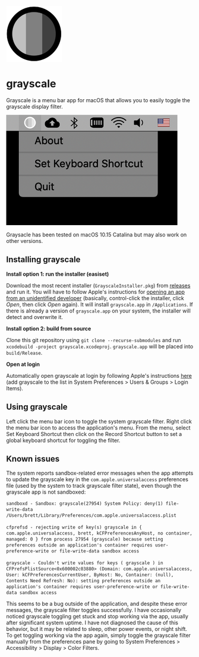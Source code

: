 <img src="https://github.com/brettferdosi/grayscale/raw/doc/icon.png" width="150px">

# grayscale

Grayscale is a menu bar app for macOS that allows you to easily toggle the grayscale display filter.

<img src="https://github.com/brettferdosi/grayscale/raw/doc/demo.png">

Graysacle has been tested on macOS 10.15 Catalina but may also work on other versions. 

## Installing grayscale

**Install option 1: run the installer (easiset)**

Download the most recent installer (`GrayscaleInstaller.pkg`) from [releases](https://github.com/brettferdosi/grayscale/releases) and run it. You will have to follow Apple's instructions for [opening an app from an unidentified developer](https://support.apple.com/guide/mac-help/open-a-mac-app-from-an-unidentified-developer-mh40616/mac) (basically, control-click the installer, click *Open*, then click *Open* again). It will install `grayscale.app` in `/Applications`. If there is already a version of `grayscale.app` on your system, the installer will detect and overwrite it.

**Install option 2: build from source**

Clone this git repository using `git clone --recurse-submodules` and run `xcodebuild -project grayscale.xcodeproj`. `grayscale.app` will be placed into `build/Release`.

**Open at login**

Automatically open grayscale at login by following Apple's instructions [here](https://support.apple.com/guide/mac-help/open-items-automatically-when-you-log-in-mh15189/mac) (add grayscale to the list in System Preferences > Users & Groups > Login Items).

## Using grayscale

Left click the menu bar icon to toggle the system grayscale filter. Right click the menu bar icon to access the application's menu. From the menu, select Set Keyboard Shortcut then click on the Record Shortcut button to set a global keyboard shortcut for toggling the filter.

## Known issues

The system reports sandbox-related error messages when the app attempts to update the grayscale key in the `com.apple.universalaccess` preferences file (used by the system to track grayscale filter state), even though the grayscale app is not sandboxed:

```
sandboxd - Sandbox: grayscale(27954) System Policy: deny(1) file-write-data /Users/brett/Library/Preferences/com.apple.universalaccess.plist

cfprefsd - rejecting write of key(s) grayscale in { com.apple.universalaccess, brett, kCFPreferencesAnyHost, no container, managed: 0 } from process 27954 (grayscale) because setting preferences outside an application's container requires user-preference-write or file-write-data sandbox access

grayscale - Couldn't write values for keys ( grayscale ) in CFPrefsPlistSource<0x600002c03880> (Domain: com.apple.universalaccess, User: kCFPreferencesCurrentUser, ByHost: No, Container: (null), Contents Need Refresh: No): setting preferences outside an application's container requires user-preference-write or file-write-data sandbox access
```

This seems to be a bug outside of the application, and despite these error messages, the grayscale filter toggles successfully. I have occasionally noticed grayscale toggling get stuck and stop working via the app, usually after significant system uptime. I have not diagnosed the cause of this behavior, but it may be related to sleep, other power events, or night shift. To get toggling working via the app again, simply toggle the grayscale filter manually from the preferences pane by going to System Preferences > Accessibility > Display > Color Filters.
